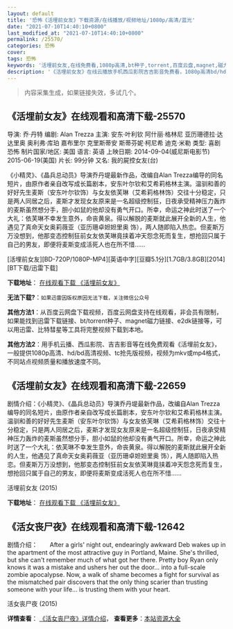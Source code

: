 ```yaml
---
layout: default
title: '恐怖《活埋前女友》下载资源/在线播放/视频地址/1080p/高清/蓝光'
date: "2021-07-10T14:40:10+0800"
last_modified_at: "2021-07-10T14:40:10+0800"
permalink: /25570/
categories: 恐怖
cover:
tags: 恐怖
keywords: '活埋前女友,在线免费看,1080p高清,bt种子,torrent,百度云盘,magnet,磁力链,迅雷下载资源'
description: '《活埋前女友》在线云播放手机西瓜影院吉吉影音免费看，1080p高清bd/hd未删减完整版和tc抢先枪版，mkv/mp4格式，附带bt/torrent种子、magnet/磁力链、百度云盘、网盘资源迅雷下载链接'
---
```


>内容采集生成，如果链接失效，多试几个。


## 《活埋前女友》在线观看和高清下载-25570

导演: 乔·丹特 编剧: Alan Trezza 主演: 安东·叶利钦 阿什丽·格林尼 亚历珊德拉·达达里奥 奥利弗·库珀 嘉布里尔 克里斯蒂安 斯蒂芬妮·柯尼希 迪克·米勒 类型: 喜剧 恐怖 制片国家/地区: 美国 语言: 英语 上映日期: 2014-09-04(威尼斯电影节) 2015-06-19(美国) 片长: 99分钟 又名: 我的屍控女友(台)

《小精灵》、《晶兵总动员》导演乔丹堤最新作品，改编自Alan Trezza编导的同名短片，由原作者亲自改写成长篇剧本，安东叶尔钦和艾希莉格林主演。温驯和善的好好先生麦斯（安东叶尔钦饰）与女友依芙琳（艾希莉格林饰）交往十分稳定，只是两人同居之后，麦斯才发现女友原来是一名超级控制狂，日夜承受精神压力轰炸的麦斯虽然想分手，胆小如鼠的他却没有勇气开口。所幸，命运之神此时送了一个大礼：依芙琳不幸发生意外，命丧黄泉。得以解脱的麦斯就此展开全新的人生，他遇见了真命天女奥莉薇亚（亚历珊卓妲妲里奥 饰），两人随即陷入热恋。但麦斯万万没想到，他那变态控制狂前女友依芙琳竟挟着冲天怨念死而复生，想抢回只属于自己的男友，即便将麦斯变成活死人也在所不惜……


[活埋前女友][BD-720P/1080P-MP4][英语中字][豆瓣5.1分][1.7GB/3.8GB][2014][BT下载/迅雷下载]

**下载地址**： [在线观看下载 《活埋前女友》](https://www.btdx8.com/torrent/burying_the_ex_2014.html) 


**无法下载?**：`如果迅雷因版权原因无法下载，关注微信公众号 `

**其他方法1**：从百度云网盘下载视频，百度云网盘支持在线观看，非会员有限制，如果能找到迅雷下载链接、bt/torrent种子、magnet磁力链接、e2dk链接等，可以用迅雷、比特彗星等工具将完整视频下载到本地。

**其他方法2**：用手机云播、西瓜影院、吉吉影音等在线免费观看《活埋前女友》，一般提供1080p高清、hd/bd高清视频、tc抢先版视频，视频为mkv或mp4格式，不同站点视频质量和播放速度不同。


## 《活埋前女友》在线观看和高清下载-22659

剧情介绍：《小精灵》、《晶兵总动员》导演乔丹堤最新作品，改编自Alan Trezza编导的同名短片，由原作者亲自改写成长篇剧本，安东叶尔钦和艾希莉格林主演。温驯和善的好好先生麦斯（安东叶尔钦饰）与女友依芙琳（艾希莉格林饰）交往十分稳定，只是两人同居之后，麦斯才发现女友原来是一名超级控制狂，日夜承受精神压力轰炸的麦斯虽然想分手，胆小如鼠的他却没有勇气开口。所幸，命运之神此时送了一个大礼：依芙琳不幸发生意外，命丧黄泉。得以解脱的麦斯就此展开全新的人生，他遇见了真命天女奥莉薇亚（亚历珊卓妲妲里奥 饰），两人随即陷入热恋。但麦斯万万没想到，他那变态控制狂前女友依芙琳竟挟着冲天怨念死而复生，想抢回只属于自己的男友，即便将麦斯变成活死人也在所不惜……


活埋前女友 (2015)

**下载地址**： [在线观看下载 《活埋前女友》](https://www.btbtdy.me/btdy/dy347.html) 


## 《活女丧尸夜》在线观看和高清下载-12642

剧情介绍：　　After a girls' night out, endearingly awkward Deb wakes up in the apartment of the most attractive guy in Portland, Maine. She's thrilled, but she can't remember much of what got her there. Pretty boy Ryan only knows it was a mistake and ushers her out the door... into a full-scale zombie apocalypse. Now, a walk of shame becomes a fight for survival as the mismatched pair discovers that the only thing scarier than trusting someone with your life... is trusting them with your heart.


活女丧尸夜 (2015)

**详情查看**： [《活女丧尸夜》详情介绍](/movie/12642/)， **查看更多**：[本站资源大全](/movie/t/all/)


